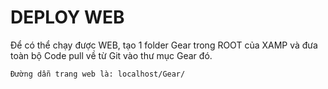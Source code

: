 # DEPLOY WEB

Để có thể chạy được WEB, tạo 1 folder Gear trong ROOT của XAMP và đưa toàn bộ Code pull về từ Git vào thư mục Gear đó.

```
Đường dẫn trang web là: localhost/Gear/

```
